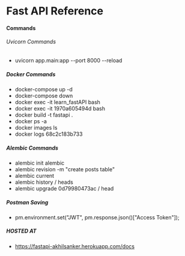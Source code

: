 # Fast API Reference

#### Commands

###### Uvicorn Commands
- uvicorn app.main:app  --port 8000 --reload
##### Docker Commands
- docker-compose up -d
- docker-compose down
- docker exec -it learn_fastAPI bash
- docker exec -it 1970a605494d bash 
- docker build -t fastapi .
- docker ps -a
- docker images ls
- docker logs 68c2c183b733
##### Alembic Commands
- alembic init alembic 
- alembic revision -m "create posts table"
- alembic current
- alembic history / heads
- alembic upgrade  0d79980473ac / head
##### Postman Saving
- pm.environment.set("JWT", pm.response.json()["Access Token"]);

##### HOSTED AT
- https://fastapi-akhilsanker.herokuapp.com/docs

